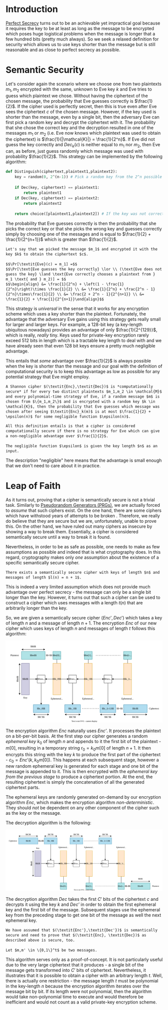 # Introduction
[Perfect Secrecy](Perfect%20Secrecy.md) turns out to be an achievable yet impractical goal because it requires the key to be at least as long as the message to be encrypted which poses huge logistical problems when the message is longer that a few hundred bits (pretty much always). So we seek a relaxed definition for security which allows us to use keys shorter than the message but is still reasonable and as close to perfect secrecy as possible.

# Semantic Security
Let's consider again the scenario where we choose one from two plaintexts $m_1, m_2$ encrypted with the same, unknown to Eve key $k$ and Eve tries to guess which plaintext we chose. Without having the ciphertext of the chosen message, the probability that Eve guesses correctly is $\frac{1}{2}$. If the cipher used is perfectly secret, then this is true even after Eve sees the ciphertext $c$ of the chosen message. However, if the key used is shorter than the message, even by a single bit, then the adversary Eve can first pick a random key and decrypt the ciphertext with it. The probability that she chose the correct key and the decryption resulted in one of the messages $m_1$ or $m_2$ (i.e. Eve now knows which plaintext was used to obtain the ciphertext) is $\frac{1}{|\mathcal{K}|} = \frac{1}{2^n}$. If Eve did not guess the key correctly and $\textit{Dec}_k(c)$ is neither equal to $m_1$ nor $m_2$, then Eve can, as before, just guess randomly which message was used with probability $\frac{1}{2}$. This strategy can be implemented by the following algorithm:

```python
def Distinguish(ciphertext,plaintext1,plaintext2):
	key = random(0, 2^(n-1)) # Pick a random key from the 2^n possible keys
	
	if Dec(key, ciphertext) == plaintext1:
		return plaintext1
	if Dec(key, ciphertext) == plaintext2:
		return plaintext2
	
	return choice([plaintext1,plaintext2]) # If the key was not correct, then randomly pick a plaintext 
```

The probability that Eve guesses correctly is then the probability that she picks the correct key or that she picks the wrong key and guesses correctly simply by choosing one of the messages and is equal to $\frac{1}{2} + \frac{1}{2^{n+1}}$ which is greater than $\frac{1}{2}$.

```admonish check collapsible=true title="Proof"
Let's say that we picked the message $m_1$ and encrypted it with the key $k$ to obtain the ciphertext $c$.

$$\Pr[\textit{Eve}(c) = m_1] =$$
$$\Pr[\text{Eve guesses the key correctly} \lor \\ (\text{Eve does not guess the key} \land \text{Eve correctly chooses a plaintext from } m_1 \text{ and } m_2)] = $$ 
$$\begin{align} &= \frac{1}{2^n} + \left(1 - \frac{1}{2^n}\right)\times \frac{1}{2} \\ &= \frac{1}{2^n} + \frac{2^n - 1}{2^n}\times\frac{1}{2} \\ &= \frac{2 + 2^n - 1}{2^{n+1}} \\ &= \frac{1}{2} + \frac{1}{2^{n+1}}\end{align}$$
```

This strategy is *universal* in the sense that it works for any encryption scheme which uses a key shorter than the plaintext. Fortunately, the advantage that the adversary Eve gains using this strategy gets really small for larger and larger keys. For example, a 128-bit key (a key-length ubiquitous nowadays) provides an advantage of only $\frac{1}{2^{129}}$, which is really, *really* tiny. Keys used for private-key encryption rarely exceed 512 bits in length which is a tractable key length to deal with and we have already seen that even 128 bit keys ensure a pretty much negligible advantage.

This entails that *some* advantage over $\frac{1}{2}$ is always possible when the key is shorter than the message and our goal with the definition of computational security is to keep this advantage as low as possible for any potential strategy that Eve might employ.

```admonish danger title="Definition: Computational Security"
A Shannon cipher $(\textit{Enc},\textit{Dec})$ is *computationally secure* if for every two distinct plaintexts $m_1,m_2 \in \mathcal{M}$ and every polynomial-time strategy of Eve, if a random message $m$ is chosen from $\{m_1,m_2\}$ and is encrypted with a random key $k \in \mathcal{K}$, then the probability that Eve guesses which message was chosen after seeing $\textit{Enc}_k(m)$ is at most $\frac{1}{2} + \epsilon(n)$ for some negligible function $\epsilon(n)$.
```

```admonish tip title="Definition Breakdown"
All this definition entails is that a cipher is considered computationally secure if there is no strategy for Eve which can give a non-negligible advantage over $\frac{1}{2}$.

The negligible function $\epsilon$ is given the key length $n$ as an input.
```

The description "negligible" here means that the advantage is small enough that we don't need to care about it in practice. 

# Leap of Faith
As it turns out, proving that a cipher is semantically secure is not a trivial task. Similarly to [Pseudorandom Generators (PRGs)](../../Pseudorandom%20Generators%20(PRGs).md#leap-of-faith), we are actually forced to *assume* that such ciphers exist. On the one hand, there are some ciphers which have withstood years of attempts to be broken . Therefore, we really do believe that they are secure but we are, unfortunately, unable to prove this. On the other hand, we have ruled out many ciphers as insecure by showing a way to break them. Essentially, a cipher is considered semantically secure until a way to break it is found.

Nevertheless, in order to be as safe as possible, one needs to make as few assumptions as possible and indeed that is what cryptography does. In this regard, cryptography makes only *one* assumption about the existence of a specific semantically secure cipher.

```admonish question title="Assumption: Existence of a Semantically Secure Cipher"
There exists a semantically secure cipher with keys of length $n$ and messages of length $l(n) = n + 1$.
```

This is indeed a very limited assumption which does not provide much advantage over perfect secrecy - the message can only be a single bit longer than the key. However, it turns out that such a cipher can be used to construct a cipher which uses messages with a length $t(n)$ that are arbitrarily longer than the key.

So, we are given a semantically secure cipher $(\textit{Enc}', \textit{Dec}')$ which takes a key of length $n$ and a message of length $n+1$. The encryption $\textit{Enc}$ of our new cipher which uses keys of length $n$ and messages of length $t$ follows this algorithm:

![Length Extension Encryption](Resources/Images/Semantic%20Security/Length%20Extension%20Encryption.svg)

The encryption algorithm $\textit{Enc}$ naturally uses $\textit{Enc'}$. It processes the plaintext on a bit-per-bit basis. At the first step our cipher generates a random *ephemeral key* $k_0$ of length $n$ and appends to it the first bit of the plaintext - $m[0]$, resulting in a temporary string $r_0 = k_0m[0]$ of length $n+1$. It then encrypts this string with the key $k$ to produce the first part of the ciphertext - $c_0 = \textit{Enc}'(k, k_0m[0])$. This happens at each subsequent stage, however a new random ephemeral key is generated for each stage and one bit of the message is appended to it. This is then encrypted with the *ephemeral key from the previous stage* to produce a ciphertext portion. At the end, the resulting ciphertext is simply the concatenation of all the generated ciphertext parts.

The ephemeral keys are randomly generated on-demand by our encryption algorithm $\textit{Enc}$, which makes the encryption algorithm *non-deterministic*. They should *not* be dependent on any other component of the cipher such as the key or the message. 

The decryption algorithm is the following:

![](Resources/Images/Semantic%20Security/Length%20Extension%20Decryption.svg)

The decryption algorithm $\textit{Dec}$ takes the first $C'$ bits of the ciphertext $c$ and decrypts it using the key $k$ and $\textit{Dec'}$ in order to obtain the first ephemeral key and the first bit of the message. Subsequent stages use the ephemeral key from the preceding stage to get one bit of the message as well the next ephemeral key.

```admonish check collapsible=true title="Proof of Semantic Security"
We have assumed that $(\textit{Enc'},\textit{Dec'})$ is semantically secure and need to prove that $(\textit{Enc}, \textit{Dec})$ as described above is secure, too.

Let $m,m' \in \{0,1\}^t$ be two messages. 
```

This algorithm serves only as a proof-of-concept. It is not particularly useful due to the very large ciphertext that it produces - a single bit of the message gets transformed into $C'$ bits of ciphertext. Nevertheless, it illustrates that it is possible to obtain a cipher with an arbitrary length $t$. Well, there is actually one restriction - the message length $t$ must be polynomial in the key-length $n$ because the encryption algorithm iterates over the message bit by bit. If its length were not polynomial, then the algorithm would take non-polynomial time to execute and would therefore be inefficient and would not count as a valid private-key encryption scheme.